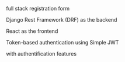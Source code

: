 full stack registration form


Django Rest Framework (DRF) as the backend

React as the frontend

Token-based authentication using Simple JWT

with authentification features
